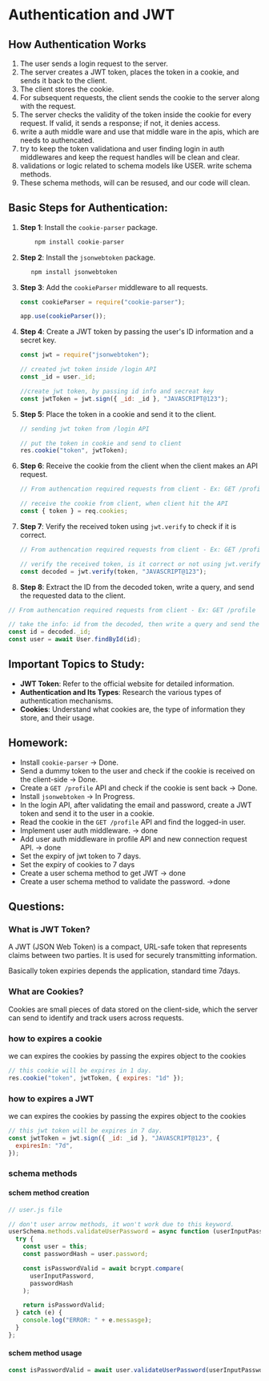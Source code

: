 # Authentication and JWT

## How Authentication Works

1. The user sends a login request to the server.
2. The server creates a JWT token, places the token in a cookie, and sends it back to the client.
3. The client stores the cookie.
4. For subsequent requests, the client sends the cookie to the server along with the request.
5. The server checks the validity of the token inside the cookie for every request. If valid, it sends a response; if not, it denies access.
6. write a auth middle ware and use that middle ware in the apis, which are needs to authencated.
7. try to keep the token validationa and user finding login in auth middlewares and keep the request handles will be clean and clear.
8. validations or logic related to schema models like USER. write schema methods.
9. These schema methods, will can be resused, and our code will clean.

## Basic Steps for Authentication:

1. **Step 1**: Install the `cookie-parser` package.
   ```javascript
       npm install cookie-parser
   ```
2. **Step 2**: Install the `jsonwebtoken` package.
   ```javascript
      npm install jsonwebtoken
   ```
3. **Step 3**: Add the `cookieParser` middleware to all requests.

   ```javascript
   const cookieParser = require("cookie-parser");

   app.use(cookieParser());
   ```

4. **Step 4**: Create a JWT token by passing the user's ID information and a secret key.

   ```javascript
   const jwt = require("jsonwebtoken");

   // created jwt token inside /login API
   const _id = user._id;

   //create jwt token, by passing id info and secreat key
   const jwtToken = jwt.sign({ _id: _id }, "JAVASCRIPT@123");
   ```

5. **Step 5**: Place the token in a cookie and send it to the client.

   ```javascript
   // sending jwt token from /login API

   // put the token in cookie and send to client
   res.cookie("token", jwtToken);
   ```

6. **Step 6**: Receive the cookie from the client when the client makes an API request.

   ```javascript
   // From authencation required requests from client - Ex: GET /profile

   // receive the cookie from client, when client hit the API
   const { token } = req.cookies;
   ```

7. **Step 7**: Verify the received token using `jwt.verify` to check if it is correct.

   ```javascript
   // From authencation required requests from client - Ex: GET /profile

   // verify the received token, is it correct or not using jwt.verify method
   const decoded = jwt.verify(token, "JAVASCRIPT@123");
   ```

8. **Step 8**: Extract the ID from the decoded token, write a query, and send the requested data to the client.

```javascript
// From authencation required requests from client - Ex: GET /profile

// take the info: id from the decoded, then write a query and send the response data to client;
const id = decoded._id;
const user = await User.findById(id);
```

## Important Topics to Study:

- **JWT Token**: Refer to the official website for detailed information.
- **Authentication and Its Types**: Research the various types of authentication mechanisms.
- **Cookies**: Understand what cookies are, the type of information they store, and their usage.

## Homework:

- Install `cookie-parser` → Done.
- Send a dummy token to the user and check if the cookie is received on the client-side → Done.
- Create a `GET /profile` API and check if the cookie is sent back → Done.
- Install `jsonwebtoken` → In Progress.
- In the login API, after validating the email and password, create a JWT token and send it to the user in a cookie.
- Read the cookie in the `GET /profile` API and find the logged-in user.
- Implement user auth middleware. → done
- Add user auth middleware in profile API and new connection request API. → done
- Set the expiry of jwt token to 7 days.
- Set the expiry of cookies to 7 days
- Create a user schema method to get JWT → done
- Create a user schema method to validate the password. →done

## Questions:

### What is JWT Token?

A JWT (JSON Web Token) is a compact, URL-safe token that represents claims between two parties. It is used for securely transmitting information.

Basically token expiries depends the application, standard time 7days.

### What are Cookies?

Cookies are small pieces of data stored on the client-side, which the server can send to identify and track users across requests.

### how to expires a cookie

we can expires the cookies by passing the expires object to the cookies

```javascript
// this cookie will be expires in 1 day.
res.cookie("token", jwtToken, { expires: "1d" });
```

### how to expires a JWT

we can expires the cookies by passing the expires object to the cookies

```javascript
// this jwt token will be expires in 7 day.
const jwtToken = jwt.sign({ _id: _id }, "JAVASCRIPT@123", {
  expiresIn: "7d",
});
```

### schema methods

#### schem method creation

```javascript
// user.js file

// don't user arrow methods, it won't work due to this keyword.
userSchema.methods.validateUserPassword = async function (userInputPassword) {
  try {
    const user = this;
    const passwordHash = user.password;

    const isPasswordValid = await bcrypt.compare(
      userInputPassword,
      passwordHash
    );

    return isPasswordValid;
  } catch (e) {
    console.log("ERROR: " + e.messasge);
  }
};
```

#### schem method usage

```javascript
const isPasswordValid = await user.validateUserPassword(userInputPassword);
```
